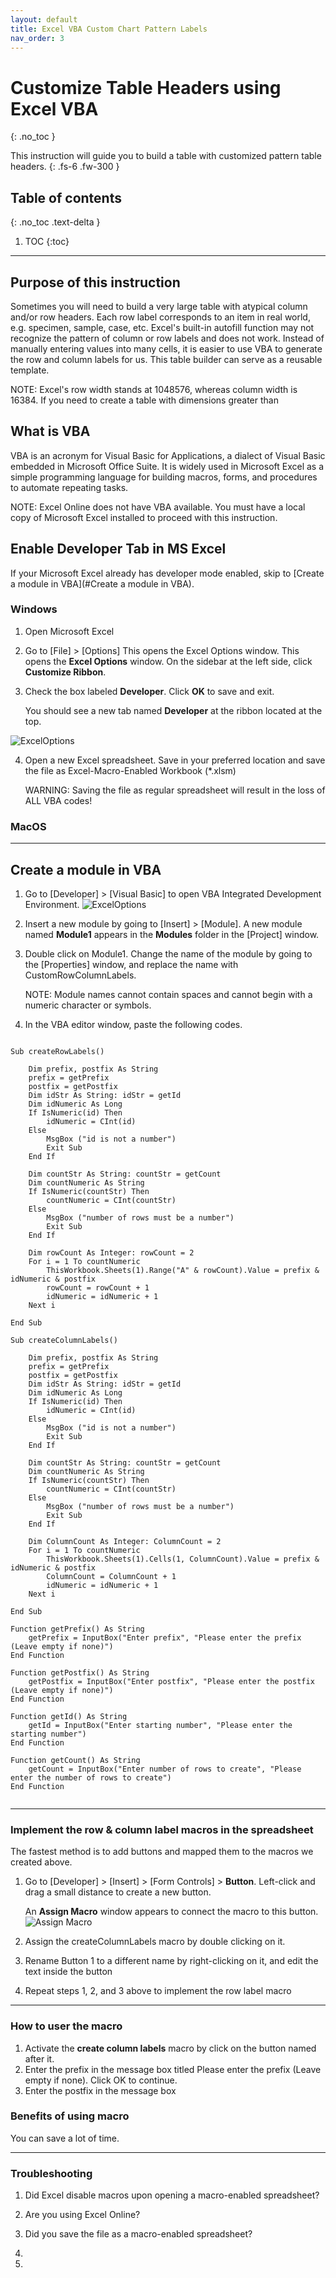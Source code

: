 ```yaml
---
layout: default
title: Excel VBA Custom Chart Pattern Labels
nav_order: 3
---
```


# Customize Table Headers using Excel VBA
{: .no_toc }


This instruction will guide you to build a table with customized pattern table headers.
{: .fs-6 .fw-300 }

## Table of contents
{: .no_toc .text-delta }

1. TOC
{:toc}

---
## Purpose of this instruction
Sometimes you will need to build a very large table with atypical column and/or row headers.
Each row label corresponds to an item in real world, e.g. specimen, sample, case, etc.
Excel's built-in autofill function may not recognize the pattern of column or row labels and does not work.
Instead of manually entering values into many cells, it is easier to use VBA to generate the row and column
labels for us. This table builder can serve as a reusable template.

NOTE: Excel's row width stands at 1048576, whereas column width is 16384.
If you need to create a table with dimensions greater than  

## What is VBA
VBA is an acronym for Visual Basic for Applications, a dialect of Visual Basic embedded in Microsoft Office Suite.
It is widely used in Microsoft Excel as a simple programming language for building macros, forms, and procedures to automate repeating tasks.  

NOTE: Excel Online does not have VBA available. You must have a local copy of Microsoft Excel installed to proceed with this instruction.
## Enable Developer Tab in MS Excel
If your Microsoft Excel already has developer mode enabled, skip to [Create a module in VBA](#Create a module in VBA).

### Windows
1. Open Microsoft Excel
2. Go to [File] > [Options] This opens the Excel Options window. This opens the **Excel Options** window.
On the sidebar at the left side, click **Customize Ribbon**.
3. Check the box labeled **Developer**. Click **OK** to save and exit.

    You should see a new tab named **Developer** at the ribbon located at the top.

![ExcelOptions](https://github.com/KevinSCLin/Kevin-Vlad-Test-Docs/gh-pages/assets/images/ExcelOptions.PNG?raw=true "Excel Options window")

4. Open a new Excel spreadsheet. Save in your preferred location and save the file as Excel-Macro-Enabled Workbook (*.xlsm)

    WARNING: Saving the file as regular spreadsheet will result in the loss of ALL VBA codes!

### MacOS

---
## Create a module in VBA
1. Go to [Developer] > [Visual Basic] to open VBA Integrated Development Environment.
![ExcelOptions](https://github.com/KevinSCLin/Kevin-Vlad-Test-Docs/gh-pages/assets/images/VBA_IDE.PNG?raw=true "Excel Options window")

2. Insert a new module by going to [Insert] > [Module]. A new module named **Module1** appears in the **Modules** folder in the [Project] window.

3. Double click on Module1. Change the name of the module by going to the [Properties] window, and replace the name with CustomRowColumnLabels.

    NOTE: Module names cannot contain spaces and cannot begin with a numeric character or symbols.

4. In the VBA editor window, paste the following codes.

```VBA

Sub createRowLabels()

    Dim prefix, postfix As String
    prefix = getPrefix
    postfix = getPostfix
    Dim idStr As String: idStr = getId
    Dim idNumeric As Long
    If IsNumeric(id) Then
        idNumeric = CInt(id)
    Else
        MsgBox ("id is not a number")
        Exit Sub
    End If
    
    Dim countStr As String: countStr = getCount
    Dim countNumeric As String
    If IsNumeric(countStr) Then
        countNumeric = CInt(countStr)
    Else
        MsgBox ("number of rows must be a number")
        Exit Sub
    End If
    
    Dim rowCount As Integer: rowCount = 2
    For i = 1 To countNumeric
        ThisWorkbook.Sheets(1).Range("A" & rowCount).Value = prefix & idNumeric & postfix
        rowCount = rowCount + 1
        idNumeric = idNumeric + 1
    Next i

End Sub

Sub createColumnLabels()

    Dim prefix, postfix As String
    prefix = getPrefix
    postfix = getPostfix
    Dim idStr As String: idStr = getId
    Dim idNumeric As Long
    If IsNumeric(id) Then
        idNumeric = CInt(id)
    Else
        MsgBox ("id is not a number")
        Exit Sub
    End If
    
    Dim countStr As String: countStr = getCount
    Dim countNumeric As String
    If IsNumeric(countStr) Then
        countNumeric = CInt(countStr)
    Else
        MsgBox ("number of rows must be a number")
        Exit Sub
    End If
    
    Dim ColumnCount As Integer: ColumnCount = 2
    For i = 1 To countNumeric
        ThisWorkbook.Sheets(1).Cells(1, ColumnCount).Value = prefix & idNumeric & postfix
        ColumnCount = ColumnCount + 1
        idNumeric = idNumeric + 1
    Next i
    
End Sub

Function getPrefix() As String
    getPrefix = InputBox("Enter prefix", "Please enter the prefix (Leave empty if none)")
End Function

Function getPostfix() As String
    getPostfix = InputBox("Enter postfix", "Please enter the postfix (Leave empty if none)")
End Function

Function getId() As String
    getId = InputBox("Enter starting number", "Please enter the starting number")
End Function

Function getCount() As String
    getCount = InputBox("Enter number of rows to create", "Please enter the number of rows to create")
End Function


```

---
### Implement the row & column label macros in the spreadsheet
The fastest method is to add buttons and mapped them to the macros we created above.
1. Go to [Developer] > [Insert] > [Form Controls] > **Button**. Left-click and drag a small distance to create a new button.

    An **Assign Macro** window appears to connect the macro to this button.
![Assign Macro](https://github.com/KevinSCLin/Kevin-Vlad-Test-Docs/gh-pages/assets/images/assignMacro.PNG?raw=true "Excel Options window")
2. Assign the createColumnLabels macro by double clicking on it.
3. Rename Button 1 to a different name by right-clicking on it, and edit the text inside the button
4. Repeat steps 1, 2, and 3 above to implement the row label macro

---
### How to user the macro
1. Activate the **create column labels** macro by click on the button named after it.
2. Enter the prefix in the message box titled Please enter the prefix (Leave empty if none). Click OK to continue.
3. Enter the postfix in the message box 


### Benefits of using macro
You can save a lot of time.

---

### Troubleshooting
1. Did Excel disable macros upon opening a macro-enabled spreadsheet?

2. Are you using Excel Online?

3. Did you save the file as a macro-enabled spreadsheet?

4. 

5.
